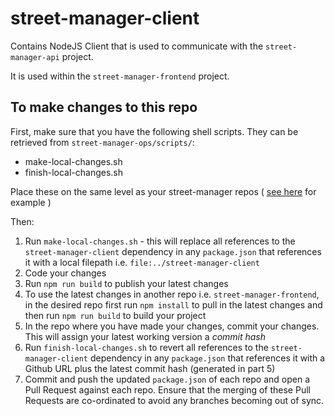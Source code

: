 # street-manager-client

Contains NodeJS Client that is used to communicate with the `street-manager-api` project.

It is used within the `street-manager-frontend` project.

## To make changes to this repo

First, make sure that you have the following shell scripts. They can be retrieved from `street-manager-ops/scripts/`:
* make-local-changes.sh
* finish-local-changes.sh

Place these on the same level as your street-manager repos ( [see here](https://github.com/departmentfortransport/street-manager/wiki/dft-street-manager-developer-environment-setup-and-on-boarding#cloning-development-repos) for example )

Then:
1. Run `make-local-changes.sh` - this will replace all references to the `street-manager-client` dependency in any `package.json` that references it with a local filepath i.e. `file:../street-manager-client`
2. Code your changes
3. Run `npm run build` to publish your latest changes
4. To use the latest changes in another repo i.e. `street-manager-frontend`, in the desired repo first run `npm install` to pull in the latest changes and then run `npm run build` to build your project
5. In the repo where you have made your changes, commit your changes. This will assign your latest working version a _commit hash_
6. Run `finish-local-changes.sh` to revert all references to the `street-manager-client` dependency in any `package.json` that references it with a Github URL plus the latest commit hash (generated in part 5)
7. Commit and push the updated `package.json` of each repo and open a Pull Request against each repo. Ensure that the merging of these Pull Requests are co-ordinated to avoid any branches becoming out of sync.